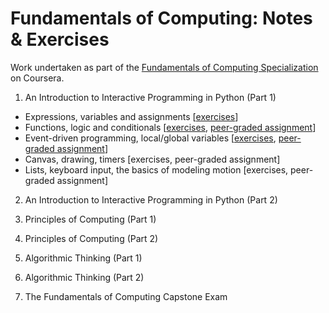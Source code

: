 # Fundamentals of Computing: Notes & Exercises

Work undertaken as part of the [Fundamentals of Computing Specialization](https://www.coursera.org/specializations/computer-fundamentals) on Coursera.

1. An Introduction to Interactive Programming in Python (Part 1)
  * Expressions, variables and assignments [[exercises](https://github.com/louiseswift/fundamentals-of-computing/blob/master/01_python-1/exercises.py)]
  * Functions, logic and conditionals [[exercises](https://github.com/louiseswift/fundamentals-of-computing/blob/master/01_python-1/exercises.py#L127), [peer-graded assignment](https://github.com/louiseswift/fundamentals-of-computing/blob/master/01_python-1/assignment.py)]
  * Event-driven programming, local/global variables [[exercises](https://github.com/louiseswift/fundamentals-of-computing/blob/master/01_python-1/exercises.py#L301), [peer-graded assignment]()]
  * Canvas, drawing, timers [exercises, peer-graded assignment]
  * Lists, keyboard input, the basics of modeling motion [exercises, peer-graded assignment]

2. An Introduction to Interactive Programming in Python (Part 2)

3. Principles of Computing (Part 1)

4. Principles of Computing (Part 2)

5. Algorithmic Thinking (Part 1)

6. Algorithmic Thinking (Part 2)

7. The Fundamentals of Computing Capstone Exam
